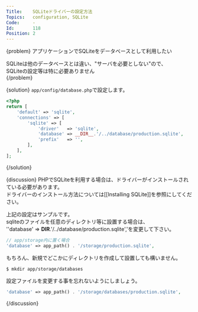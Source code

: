 ```yaml
---
Title:    SQLiteドライバーの設定方法
Topics:   configuration, SQLite
Code:     -
Id:       118
Position: 2
---
```


{problem}
アプリケーションでSQLiteをデータベースとして利用したい

SQLiteは他のデータベースとは違い、"サーバを必要としない"ので、  
SQLiteの設定等は特に必要ありません  
{/problem}

{solution}
`app/config/database.php`で設定します。

```php
<?php
return [
    'default' => 'sqlite',
    'connections' => [
        'sqlite' => [
            'driver'   => 'sqlite',
            'database' => __DIR__.'/../database/production.sqlite',
            'prefix'   => '',
        ],
    ],
];
```
{/solution}

{discussion}
PHPでSQLiteを利用する場合は、ドライバーがインストールされている必要があります。  
ドライバーのインストール方法については[[Installing SQLite]]を参照にしてください。

上記の設定はサンプルです。  
sqliteのファイルを任意のディレクトリ等に設置する場合は、  
''database' => __DIR__.'/../database/production.sqlite','を変更して下さい。

```php
// app/storage内に置く場合
'database' => app_path() . '/storage/production.sqlite',
```

もちろん、新規でどこかにディレクトリを作成して設置しても構いません。

```bash
$ mkdir app/storage/databases
```

設定ファイルを変更する事を忘れないようにしましょう。

```php
'database' => app_path() . '/storage/databases/production.sqlite',
```
{/discussion}
